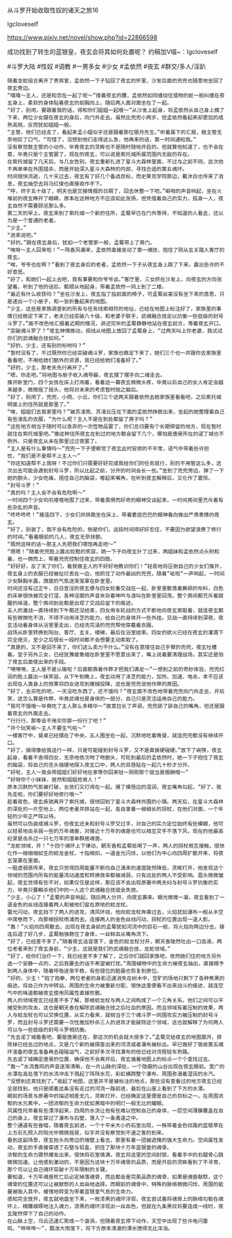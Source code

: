 从斗罗开始收取性奴的诸天之旅16

lgcloveself

https://www.pixiv.net/novel/show.php?id=22866598

成功找到了转生的蓝银皇，夜玄会将其如何处置呢？
约稿加V喵~：lgcloveself

#斗罗大陆
#性奴
#调教
#一男多女
#少女
#孟依然
#夜玄
#群交/多人/淫趴


    随着龙蛇组合离开了贵宾室，孟依然一下子钻回了夜玄的怀里，沙发后面的兜兜也随意地坐回了夜玄旁边。
    “嘻嘻～主人，还是和您在一起了呢～”搂着夜玄的腰，孟依然如同缠绕住猎物的蛇一般纠缠在夜玄身上，柔软的身体贴着夜玄的前胸向上，随后两人面对面坐在了一起。
    “好了，别闹，要跟着我的话，得和你们姐姐一起哦～”从沙发上起身，将孟依然从自己身上摘了下来，两位少女跟在夜玄的身后，向门外走去。虽然比兜兜小两岁，但孟依然看起来却更加的成熟高挑，反而犹如姐姐一般。
    “主管，他们已经走了，看起来孟小姐似乎还是跟着那位银月先生。”听着属下的汇报，敖主管无奈地叹了口气，“可惜了，没想到他们走得这么急，他再来的话，第一时间通知我。”
    没有察觉敖主管的小动作，毕竟夜玄的灵眸也不是随时随地开启的，但就算他知道了，也不会在意，毕竟只是个主管罢了，现在的夜玄，可以说是索托城所属范围内无敌的存在。
    在索托城留了几天后，与几女告别，夜玄重新扎进了星斗大森林里面，不过与之前不同，这次他不再单单在外围猎杀，而是开始深入星斗大森林的内部，寻找合适的第五魂环。
    时间很快流逝，几十天过去，夜玄有了好几个备选目标，而史莱克学院那边，戴沐白也传来了消息，夜玄抽空去将马红俊也直接收作手下。
    “呼，终于五十级了，明天也是交接情报的日期了，回去休整一下吧。”噼啪的声音响起，坐在火堆前的夜玄睁开了眼睛，原本在这种地方不应该如此张扬，但凭借着自己的实力，孤身一人，夜玄自然不需要顾忌那么多。
    第二天的早上，夜玄来到了索托城一个新的住所，孟蜀早已在门外等待，不知道的人看去，还以为是一个普通的老者。
    “少主。”
    “进来说吧。”
    “好的。”跟在夜玄身后，犹如一个老管家一般，孟蜀带上了房门。
    “唉呀～主人回来啦！”一阵香风袭来，孟依然直接发动了第一魂技，抱住了刚从玄关踏入客厅的夜玄。
    “唉，爷爷也在啊？”看到了夜玄身后的老者，孟依然一下子从夜玄身上跳了下来，露出些许的不好意思。
    “好了，和她们一起上去吧，我有事要和你爷爷谈。”客厅里，三女挤在沙发上，向夜玄的方向张望着，听到了他的话后，都顺从地起身，带着孟依然一同上到了二楼。
    “最近有什么收获吗？”坐在沙发上，夜玄指了指前面的椅子，可孟蜀丝毫没有坐下来的意思，只是递出一个小册子，和一张折叠起来的地图。
    “少主，这些是家族调查到的所有与任务线索相符的地址，已经在地图上标注好了，家族里的事情已经稳定下来了，老夫已经突破八十级，和老婆子联手，武魂融合技足以抗衡一些低级的封号斗罗了。”面不改色地汇报着近期的情况，讲述完毕的孟蜀静静地站在夜玄前方，等着夜玄开口。
    “突破魂斗罗了？”夜玄神情微动，视线从地图上放回了孟蜀身上，“过两天叫上你老婆，我试试你们的武魂融合技如何。”
    “好的，少主，还有别的吩咐吗？”
    “暂时没有了，不过既然你已经突破魂斗罗，家族也稳定下来了，她们三个也一并跟你去家族里看看吧，不用给她们额外的资源，我已经给她们准备好了。”
    “好的，少主，那老夫先行离开了。”
    “嗯，你走吧。”将地图与册子收入魂导器，夜玄摆了摆手向二楼走去。
    推开卧室门，四个女孩在床上打闹着，看着这一幕夜玄微微头疼，毕竟以后自己的女人肯定会越来越多，微微摇了摇头，他将对未来的考虑暂时抛之脑后。
    “好了，别闹了，兜兜，小雨、小云，你们三个这两天跟着依然去她家族里看看吧，之后索托城明面上的住所就是那里了。”
    “唉，姐姐们去我家里吗？”被苏凌雨、苏凌云压在下面的孟依然挣脱出来，坐起的她整理着自己有些凌乱的衣服，“为什么呢？主人不是在到处都留了房子吗？”
    “这些地方相当于随时可以丢弃的一次性物品罢了，你们总归要有个长期停留的地方，现在暂时就住在索托城里吧。”像这种住所夜玄在到过的地方都会留下几个，哪怕是唐昊所在的诺丁城也不例外，只是夜玄从未在那里过过夜罢了。
    “主人是有什么事情吗～”兜兜一下子便察觉了夜玄此时安排的不平常，语气中带着些许担忧，“我们是不是帮不上主人～”
    “你还知道帮不上我呀！不过你们只需要好好完成我给你们的任务就行，别的不用管这么多，这次出去可能会遇到封号斗罗，所以比起之前，分开的时间会长一些。”坐到了兜兜旁边，弹了一下她的额头，少女吃痛，捂住自己的脑袋，嘟起来嘴角，在听到夜玄解释后，又化作了震惊。
    “封号斗罗！”
    “真的吗？主人会不会有危险啊～”
    一时间四个少女叽叽喳喳地围了过来，带着畏惧而好奇的眼神交谈起来，一时间房间里充斥着有些杂乱的声音。
    “咚咚咚咚！”接连四下，少女们并排跪坐在床上，带着委屈巴巴的眼神看向做出严肃表情的夜玄。
    “好了，别装了，我不会有危险的，倒是你们，这段时间得好好忍住，不要因为欲望浪费了修行的时间。”看着眼前的几人，夜玄无奈扶额。
    “既然这样的话～那主人先把我们喂饱再走吧～”
    “嗯嗯！”随着兜兜脸上露出狡黠的笑容，她一下子向夜玄扑了过来，两姐妹和孟依然点头附和着，也一拥而上，帮着兜兜控制住夜玄的四肢。
    “好好好，反了天了你们，看我做主人的不好好地教训你们！”轻易地将压倒自己的少女们推开，夜玄身上的衣服已经被扯烂丢在一边，他抓住了动作最凶的兜兜，随着“呲啦”一声响起，一时间少女酥胸半露，旖旎的气氛逐渐笼罩在卧室里。
    时间还没有过正午，白日宣淫的夜玄便与四女轮番交战在一起，卧室里散落着撕碎的布料，白色的床单很快被完全打湿，各种淫靡的声音夹杂着呻吟与浪叫在卧室里回荡。整个房间都充斥着甜腥的味道，整个房间到处都是出现了交战后留下的痕迹。
    五人的激战一直持续到下午都还没结束，四女用车轮战的方式不断地向夜玄索取着，就连夜玄都有些微微吃不消，不得不动用泽芝的能力，给自己的身体开一些外挂。交战一直持续到深夜，夜玄活动着身体从浴室里走出，已经洗完澡的兜兜帮他穿戴着衣服。
    战场从卧室转换到阳台、客厅、玄关、楼梯，最后在浴室结束。四女的欲火已经在夜玄的灌溉下完全熄灭，至少之后很长一段时间都不会想要主动索取了。
    “真是的，又不是回不来了，你们这么卖力干什么。”没有在意搂住自己手臂的兜兜，夜玄吐槽着。至于另外三女，已经犹豫疲惫缩在卧室里不愿意出来了，嘴上说着要清理战场，其实还是怕了夜玄后面使出来的手段。
    “嘿嘿嘿，主人是不是认输啦？后面都靠着作弊才把我们满足～”一想到之前的奇妙体验，兜兜红润的脸上露出一抹笑容。从下午到晚上，夜玄动用了泽芝的能力，加热、加速、电击，本不应该出现在人类身上的效果将四女进攻到缴械投降，这也是兜兜说他作弊的原因。
    “好了，去买吃的吧，一天没吃东西了，还不饿吗？”夜玄面不改色地带着兜兜向门外走去，开玩笑，这怎么算是作弊，毕竟武魂也是身体的一部分，自己只是灵活运用自己的能力。
    “我可不饿哦～毕竟吃了主人那么多精华～”故意拉长了声调，兜兜舔了舔自己的嘴角，但还是跟着夜玄向外面走去。
    “行行行，那等会不用买你那一份行了吧？”
    “开个玩笑嘛～主人不要生气啦～”
    一楼客厅中，餐桌已经摆在了中央，五人围坐在一起，沉默地吃着晚餐，就连兜兜都没有继续开口。
    “好了，搞得像给我送行一样，只是可能碰到封号斗罗，又不是直接硬碰硬。”放下了碗筷，夜玄起身，看着不舍得四女，无奈地依次吻了吻额头，可轮到最后的孟依然时，她一下子抱住了夜玄的脑袋，将自己的舌头强硬地探入夜玄口中，两人的双唇贴在一起几十秒才分开。
    “好啦，主人～我会带姐姐们好好地在家等你回来哒～刚刚那个就当是报酬哦～”
    “好呀你个小妹妹，居然和姐姐抢男人！”
    原本沉默的气氛被打破，女孩们又打闹在一起。摸了摸唇边的湿润，夜玄嘴角勾起，“好了，我先走啦，你们要好好地修行哦～”
    趁着夜色，夜玄疾驰离开了索托城，很快回到了星斗大森林外围的小镇。两天后，在星斗大森林的深处的一片空地上，两位老者并排站在一起，各自拿着一根细长的拐杖，在他们对面，一个年轻的少年正严阵以待。
    虽然可以伪装成魂斗罗，但夜玄还未和封号斗罗交过手，对自己的实力定位始终有些模糊，他可以轻易地击杀弱一些的万年魂兽，对接近十万年的魂兽也可以相互交手不落下风，现在的他最高纪录是击杀过一只七万年的落单群居魂兽。
    “龙蛇领域，开！”十四个魂环上下律动，朝天香和孟蜀低喝了一声，两人的拐杖相互接触，很快化作一根栩栩如生的蛟龙金杖，十指相扣，一道金光闪烁，以他们为中心向四周扩散开来，将夜玄笼罩在里面。
    一股虚弱感传来，夜玄只觉得四周能量不断向自己涌来的速度陡然降低，灵眸打开，他发现这个领域的范围内所有的能量流动速度和转换效率都被减弱，只有远处的两人不受影响。眉头微微皱起，夜玄觉得有些不对，如果仅仅是这样，那应该不会出现原著中两夫妇与封号斗罗抗衡的实力，毕竟只要瞬杀他们中的一人这个武魂融合技就会失效。
    “少主，小心了！”孟蜀的声音响起，随后两人分开，向夜玄袭来。眼光微微一凝，夜玄看到了一道金色的丝线连接着两人和被他们留在原地的蛟龙杖。
    雷光闪动，夜玄挡下了两人的进攻，清风环绕，他向蛟龙杖奔袭过去，火焰犹如瀑布一般从半空中席卷而下，向那根拐杖喷涌而去。连接两人的金色丝线闪动，拐杖的位置出现一道人影。
    “轰！”火焰向四周散去，出现在夜玄身前的孟蜀犹如河流中的巨石一般，将火焰向两边分去，接连后退了好几步，孟蜀勉强稳住了身体，一丝鲜血从嘴角流下。
    “好了，已经差不多了。”随着夜玄话音落下，金色的蛟龙杖分开，朝天香陡然吐出一口血液，两位老者来到了夜玄身前，“少主，这就是我们的武魂融合技，龙蛇领域。”
    “好了，给你们治疗一下，我已经差不多了解了，之后你们就回家族吧，依然她们住的地方另外选一个安静一点的，之后我要去的话不希望被打扰。”周围植物中的生命力被夜玄抽出，直接赐予到两人身体中，随着呼吸逐渐平稳，有些错位的脏器也恢复到原位。
    “好的，少主！”抱了抱拳，两位老者的身影迅速消失在树木中，空旷的场地只剩下了各种焦黑的痕迹。将自己作为中转站，周围的生命力被重新分配，很快这里便看不出来战斗的痕迹，就连空气中的味道都被夜玄使用风属性直接吹散。
    两人的领域夜玄已经差不多了解，那根蛟龙杖与两人之间构成了一个三角关系，他们之间可以平摊受到的攻击，这也是朝天香在解除武魂融合技之后吐血的原因。而且领域有着压制的效果，两人与蛟龙杖也可以交换位置，从实力看来，就相当于三个魂斗罗一同围攻实力被压制的封号斗罗，而且封号斗罗还需要一次性施加秒杀三人的进攻才能破除这个领域，这也就解释了为何两人可以与一些低级的封号斗罗相抗衡。
    “先去诺丁城看看吧，要是唐昊还在，那这次的机会就大很多了。”孟蜀交给夜玄的地图展开，排除掉已经去过的地点，又是几个新的被探查出来的河流或者瀑布被标出。早已做好了吸收第五魂环准备的夜玄准备再去碰碰运气，之前好多次寻找瀑布的他已经对流程轻车熟路。
    先去诺丁城确定唐昊的位置，确保他不会离开后，夜玄循着地图上的标点一个个查找过去。
    “轰～”水流轰鸣的声音逐渐清晰，在一片山脉的深处，一个隐蔽的山谷出现在夜玄眼前。宽广的水潭在高处落下的水流冲击下溅起了阵阵水花，彩虹横跨整个瀑布，周围弥漫着湿润的水汽。
    “没想到还真找到了。”收起了地图，这里并不是被标注的地点，那些没有查看过的地方夜玄已经全部找到，他只是顺着这条没有走过的河流一路前进，最后在山崖上看到了下方的水潭。
    眼前的场景与原著中的描述相差无几，灵眸打开，已经确定这里便是自己的目标之一。在周围浓郁的水元素中，一团浓郁的生命力犹如黑暗中的明灯一般无比的耀眼。
    风属性托举着有些漂浮起来，四周的水流让他有些难以控制自己的身体，一层空间薄膜覆盖在自己的身上，夜玄穿过了瀑布与石壁，落入了一条甬道之中。
    整个通道有些昏暗，随着夜玄前进，一个十平米大小的石室出现，一株带着金色纹路的蓝银草在上方石孔照入的阳光中微微摇晃，似乎并没有察觉到不速之客的到来。
    看到这副场景，夜玄抬头向旁边的墙壁上看去，那里有着一团被遮掩的强大生命力。空间属性发动，夜玄的手直接穿透了石壁与铅盒，抓住了那块十万年蓝银皇的魂骨。
    浓郁的生命力骤然爆发出来，很快将石室填满，夜玄将这里的空间封锁，看着手中的右腿骨心跳微微加速。让他感到激动的，不是因为这块十万年魂骨的品质，而是开启的灵眸看到了不寻常，那个可以让自己魂环突破十万年限制的关键。
    要知道，十万年魂兽死亡后必定掉落魂骨，而且都会是完美品质的魂骨，如果是魂兽献祭，这个魂骨的位置还可以让被献祭的人自由地选择。而眼前的魂骨中，特殊的脉络微微闪烁，周围的能量被吸入其中，缓慢地转变为带着蓝银皇气息的生命力。
    感知完全放开，夜玄就地盘坐下来，一枚漆黑的魂环浮现，夜玄尝试着将魂骨上的脉络勾勒在魂环上，精雕细琢地注入魂力，漆黑的魂环浮现出一丝血色，但就在九条黑纹将要连成一线时，夜玄陡然停下了自己的动作。
    在山脉上空，乌云迅速汇聚成一个漩涡，但随着夜玄停下动作，天空中出现了些许电闪雷鸣，“哗哗哗～”，瓢泼大雨落下，将下方原本清澈的潭水搅得无比浑浊。
